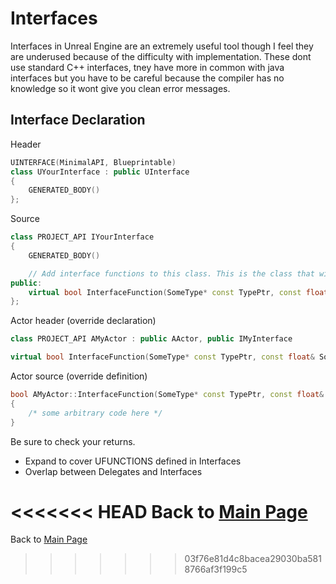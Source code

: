 # Interfaces
Interfaces in Unreal Engine are an extremely useful tool though I feel they are underused because of the difficulty with implementation. These dont use standard C++ interfaces, tney have more in common with java interfaces but you have to be careful because the compiler has no knowledge so it wont give you clean error messages.

## Interface Declaration
Header
```c++
UINTERFACE(MinimalAPI, Blueprintable)
class UYourInterface : public UInterface
{
    GENERATED_BODY()
};
```
Source
```c++
class PROJECT_API IYourInterface
{
    GENERATED_BODY()

    // Add interface functions to this class. This is the class that will be inherited to implement this interface.
public:
    virtual bool InterfaceFunction(SomeType* const TypePtr, const float& SomeFloat, const TArray<FText>& SomeTextEntries);
};
```
Actor header (override declaration)
```c++
class PROJECT_API AMyActor : public AActor, public IMyInterface

virtual bool InterfaceFunction(SomeType* const TypePtr, const float& SomeFloat, const TArray<FText>& SomeTextEntries);
```
Actor source (override definition)
```c++
bool AMyActor::InterfaceFunction(SomeType* const TypePtr, const float& SomeFloat, const TArray<FText>& SomeTextEntries) 
{
    /* some arbitrary code here */
}
```

Be sure to check your returns.

* Expand to cover UFUNCTIONS defined in Interfaces
* Overlap between Delegates and Interfaces

<<<<<<< HEAD
Back to [Main Page](../README.md)
=======
Back to [Main Page](../README.md)
>>>>>>> 03f76e81d4c8bacea29030ba5818766af3f199c5
